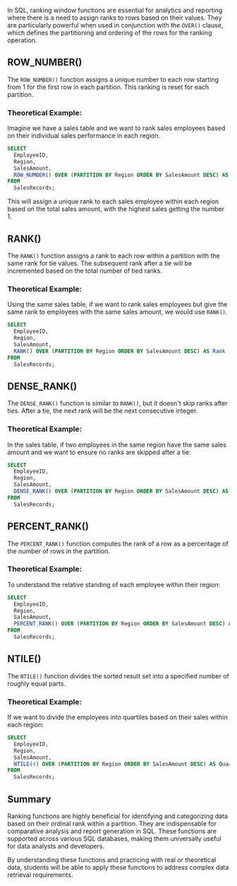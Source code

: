 <!-- # SQL Ranking Window Functions Detailed Guide -->

In SQL, ranking window functions are essential for analytics and reporting where there is a need to assign ranks to rows based on their values. They are particularly powerful when used in conjunction with the `OVER()` clause, which defines the partitioning and ordering of the rows for the ranking operation.

## ROW_NUMBER()

The `ROW_NUMBER()` function assigns a unique number to each row starting from 1 for the first row in each partition. This ranking is reset for each partition.

### Theoretical Example:

Imagine we have a sales table and we want to rank sales employees based on their individual sales performance in each region.

```sql
SELECT 
  EmployeeID,
  Region,
  SalesAmount,
  ROW_NUMBER() OVER (PARTITION BY Region ORDER BY SalesAmount DESC) AS Rank
FROM 
  SalesRecords;
```

This will assign a unique rank to each sales employee within each region based on the total sales amount, with the highest sales getting the number 1.

## RANK()

The `RANK()` function assigns a rank to each row within a partition with the same rank for tie values. The subsequent rank after a tie will be incremented based on the total number of tied ranks.

### Theoretical Example:

Using the same sales table, if we want to rank sales employees but give the same rank to employees with the same sales amount, we would use `RANK()`.

```sql
SELECT 
  EmployeeID,
  Region,
  SalesAmount,
  RANK() OVER (PARTITION BY Region ORDER BY SalesAmount DESC) AS Rank
FROM 
  SalesRecords;
```

## DENSE_RANK()

The `DENSE_RANK()` function is similar to `RANK()`, but it doesn't skip ranks after ties. After a tie, the next rank will be the next consecutive integer.

### Theoretical Example:

In the sales table, if two employees in the same region have the same sales amount and we want to ensure no ranks are skipped after a tie:

```sql
SELECT 
  EmployeeID,
  Region,
  SalesAmount,
  DENSE_RANK() OVER (PARTITION BY Region ORDER BY SalesAmount DESC) AS DenseRank
FROM 
  SalesRecords;
```

## PERCENT_RANK()

The `PERCENT_RANK()` function computes the rank of a row as a percentage of the number of rows in the partition.

### Theoretical Example:

To understand the relative standing of each employee within their region:

```sql
SELECT 
  EmployeeID,
  Region,
  SalesAmount,
  PERCENT_RANK() OVER (PARTITION BY Region ORDER BY SalesAmount DESC) AS PercentRank
FROM 
  SalesRecords;
```

## NTILE()

The `NTILE()` function divides the sorted result set into a specified number of roughly equal parts.

### Theoretical Example:

If we want to divide the employees into quartiles based on their sales within each region:

```sql
SELECT 
  EmployeeID,
  Region,
  SalesAmount,
  NTILE(4) OVER (PARTITION BY Region ORDER BY SalesAmount DESC) AS Quartile
FROM 
  SalesRecords;
```

## Summary

Ranking functions are highly beneficial for identifying and categorizing data based on their ordinal rank within a partition. They are indispensable for comparative analysis and report generation in SQL. These functions are supported across various SQL databases, making them universally useful for data analysts and developers.

By understanding these functions and practicing with real or theoretical data, students will be able to apply these functions to address complex data retrieval requirements.
